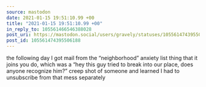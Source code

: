 ```yaml
---
source: mastodon
date: 2021-01-15 19:51:10.99 +00
title: "2021-01-15 19:51:10.99 +00"
in_reply_to: 105561466546388028
post_uri: https://mastodon.social/users/gravely/statuses/105561474395506188
post_id: 105561474395506188
---
```

the following day I got mail from the “neighborhood” anxiety list thing that it joins you do, which was a “hey this guy tried to break into our place, does anyone recognize him?” creep shot of someone and learned I had to unsubscribe from that mess separately



